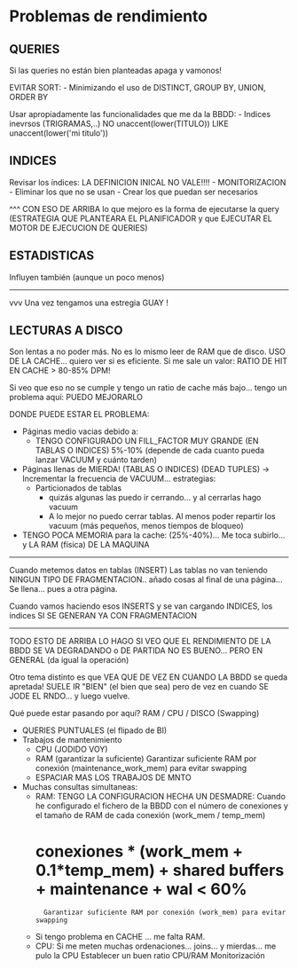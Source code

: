 # Problemas de rendimiento

## QUERIES

Si las queries no están bien planteadas apaga y vamonos!

EVITAR SORT:
    - Minimizando el uso de DISTINCT, GROUP BY, UNION, ORDER BY

Usar apropiadamente las funcionalidades que me da la BBDD:
    - Indices inevrsos (TRIGRAMAS,..)
        NO  unaccent(lower(TITULO)) LIKE unaccent(lower('mi titulo'))

## INDICES

Revisar los índices: LA DEFINICION INICAL NO VALE!!!!
    - MONITORIZACION
        - Eliminar los que no se usan
        - Crear los que puedan ser necesarios

^^^ CON ESO DE ARRIBA lo que mejoro es la forma de ejecutarse la query (ESTRATEGIA QUE PLANTEARA EL PLANIFICADOR y que EJECUTAR EL MOTOR DE EJECUCION DE QUERIES)

## ESTADISTICAS

Influyen también (aunque un poco menos)

---
vvv Una vez tengamos una estregia GUAY !

## LECTURAS A DISCO

Son lentas a no poder más. No es lo mismo leer de RAM que de disco.
USO DE LA CACHE... quiero ver si es eficiente. Si me sale un valor: RATIO DE HIT EN CACHE > 80-85% DPM!

Si veo que eso no se cumple y tengo un ratio de cache más bajo... tengo un problema aquí: PUEDO MEJORARLO

DONDE PUEDE ESTAR EL PROBLEMA:
- Páginas medio vacias debido a:
    - TENGO CONFIGURADO UN FILL_FACTOR MUY GRANDE (EN TABLAS O INDICES) 5%-10% (depende de cada cuanto pueda lanzar VACUUM y cuánto tarden)
- Páginas llenas de MIERDA! (TABLAS O INDICES) (DEAD TUPLES) -> Incrementar la frecuencia de VACUUM... estrategias:
    - Particionados de tablas 
        - quizás algunas las puedo ir cerrando... y al cerrarlas hago vacuum
        - A lo mejor no puedo cerrar tablas. Al menos poder repartir los vacuum (más pequeños, menos tiempos de bloqueo)
- TENGO POCA MEMORIA para la cache:  (25%-40%)... Me toca subirlo... y LA RAM (física) DE LA MAQUINA


--- 

Cuando metemos datos en tablas (INSERT) Las tablas no van teniendo NINGUN TIPO DE FRAGMENTACION.. 
añado cosas al final de una página...
Se llena... pues a otra página.

Cuando vamos haciendo esos INSERTS y se van cargando INDICES, los indices SI SE GENERAN YA CON FRAGMENTACION

---

TODO ESTO DE ARRIBA LO HAGO SI VEO QUE EL RENDIMIENTO DE LA BBDD SE VA DEGRADANDO 
o DE PARTIDA NO ES BUENO... PERO EN GENERAL (da igual la operación)

Otro tema distinto es que VEA QUE DE VEZ EN CUANDO LA BBDD se queda apretada!
SUELE IR "BIEN" (el bien que sea) pero de vez en cuando SE JODE EL RNDO... y luego vuelve.


Qué puede estar pasando por aquí? RAM / CPU / DISCO (Swapping)
- QUERIES PUNTUALES (el flipado de BI)
- Trabajos de mantenimiento
    - CPU (JODIDO VOY)
    - RAM (garantizar la suficiente)
            Garantizar suficiente RAM por conexión (maintenance_work_mem) para evitar swapping
    - ESPACIAR MAS LOS TRABAJOS DE MNTO
- Muchas consultas simultaneas: 
    - RAM:  TENGO LA CONFIGURACION HECHA UN DESMADRE:
            Cuando he configurado el fichero de la BBDD con 
            el número de conexiones y el tamaño de RAM de cada conexión (work_mem / temp_mem)
        # conexiones * (work_mem + 0.1*temp_mem) + shared buffers + maintenance + wal < 60%
            Garantizar suficiente RAM por conexión (work_mem) para evitar swapping
    - Si tengo problema en CACHE ... me falta RAM.
    - CPU: Si me meten muchas ordenaciones... joins... y mierdas... me pulo la CPU
            Establecer un buen ratio CPU/RAM Monitorización       
